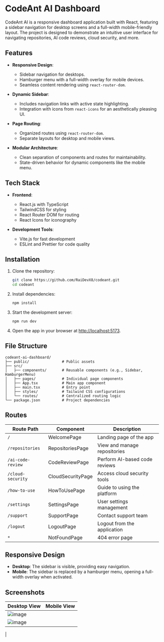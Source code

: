 # CodeAnt AI Dashboard

CodeAnt AI is a responsive dashboard application built with React, featuring a sidebar navigation for desktop screens and a full-width mobile-friendly layout. The project is designed to demonstrate an intuitive user interface for navigating repositories, AI code reviews, cloud security, and more.

## Features

- **Responsive Design**:
  - Sidebar navigation for desktops.
  - Hamburger menu with a full-width overlay for mobile devices.
  - Seamless content rendering using `react-router-dom`.

- **Dynamic Sidebar**:
  - Includes navigation links with active state highlighting.
  - Integration with icons from `react-icons` for an aesthetically pleasing UI.

- **Page Routing**:
  - Organized routes using `react-router-dom`.
  - Separate layouts for desktop and mobile views.

- **Modular Architecture**:
  - Clean separation of components and routes for maintainability.
  - State-driven behavior for dynamic components like the mobile menu.

## Tech Stack

- **Frontend**:
  - React.js with TypeScript
  - TailwindCSS for styling
  - React Router DOM for routing
  - React Icons for iconography

- **Development Tools**:
  - Vite.js for fast development
  - ESLint and Prettier for code quality

## Installation

1. Clone the repository:
   ```bash
   git clone https://github.com/RaiDevX8/codeant.git
   cd codeant
   ```

2. Install dependencies:
   ```bash
   npm install
   ```

3. Start the development server:
   ```bash
   npm run dev
   ```

4. Open the app in your browser at [http://localhost:5173](http://localhost:5173).

## File Structure

```
codeant-ai-dashboard/
├── public/               # Public assets
├── src/
│   ├── components/       # Reusable components (e.g., Sidebar, HamburgerMenu)
│   ├── pages/            # Individual page components
│   ├── App.tsx           # Main app component
│   ├── main.tsx          # Entry point
│   ├── styles/           # Tailwind CSS configurations
│   └── routes/           # Centralized routing logic
└── package.json          # Project dependencies
```

## Routes

| Route Path         | Component          | Description                |
|--------------------|--------------------|----------------------------|
| `/`                | WelcomePage       | Landing page of the app    |
| `/repositories`    | RepositoriesPage  | View and manage repositories |
| `/ai-code-review`  | CodeReviewPage    | Perform AI-based code reviews |
| `/cloud-security`  | CloudSecurityPage | Access cloud security tools |
| `/how-to-use`      | HowToUsePage      | Guide to using the platform |
| `/settings`        | SettingsPage      | User settings management   |
| `/support`         | SupportPage       | Contact support team       |
| `/logout`          | LogoutPage        | Logout from the application |
| `*`                | NotFoundPage      | 404 error page             |

## Responsive Design

- **Desktop**: The sidebar is visible, providing easy navigation.
- **Mobile**: The sidebar is replaced by a hamburger menu, opening a full-width overlay when activated.


## Screenshots

| Desktop View                            | Mobile View                              |
|-----------------------------------------|------------------------------------------|
|![image](https://github.com/user-attachments/assets/d467af16-c443-4bfa-88a3-7eef0fc5415f)
 | ![image](https://github.com/user-attachments/assets/2fbd4f44-6548-4543-b444-3dab245e0296)
 |



